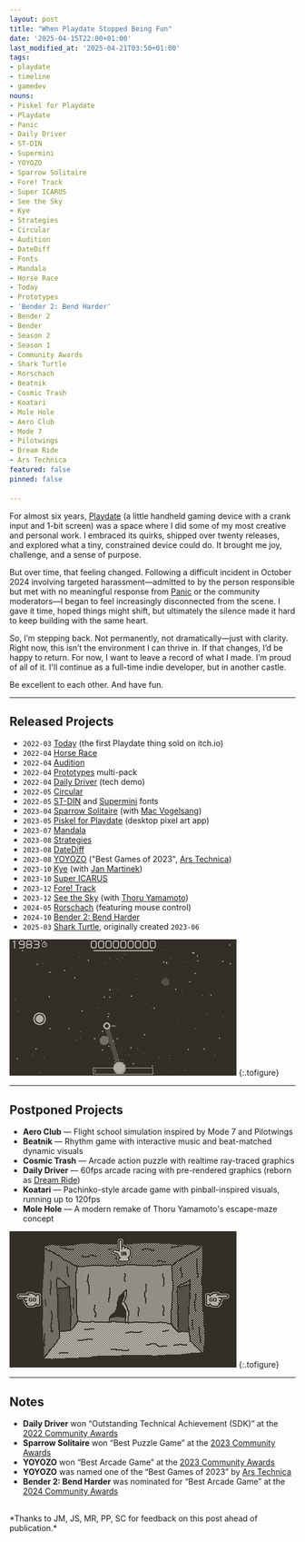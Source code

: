 ```yaml
---
layout: post
title: "When Playdate Stopped Being Fun"
date: '2025-04-15T22:00+01:00'
last_modified_at: '2025-04-21T03:50+01:00'
tags:
- playdate
- timeline
- gamedev
nouns:
- Piskel for Playdate
- Playdate
- Panic
- Daily Driver
- ST-DIN
- Supermini
- YOYOZO
- Sparrow Solitaire
- Fore! Track
- Super ICARUS
- See the Sky
- Kye
- Strategies
- Circular
- Audition
- DateDiff
- Fonts
- Mandala
- Horse Race
- Today
- Prototypes
- 'Bender 2: Bend Harder'
- Bender 2
- Bender
- Season 2
- Season 1
- Community Awards
- Shark Turtle
- Rorschach
- Beatnik
- Cosmic Trash
- Koatari
- Mole Hole
- Aero Club
- Mode 7
- Pilotwings
- Dream Ride
- Ars Technica
featured: false
pinned: false

---
```


For almost six years, [Playdate](https://play.date) (a little handheld gaming device with a crank input and 1-bit screen) was a space where I did some of my most creative and personal work. I embraced its quirks, shipped over twenty releases, and explored what a tiny, constrained device could do. It brought me joy, challenge, and a sense of purpose.

But over time, that feeling changed. Following a difficult incident in October 2024 involving targeted harassment—admitted to by the person responsible but met with no meaningful response from [Panic](https://www.panic.com) or the community moderators—I began to feel increasingly disconnected from the scene. I gave it time, hoped things might shift, but ultimately the silence made it hard to keep building with the same heart.

So, I’m stepping back. Not permanently, not dramatically—just with clarity. Right now, this isn’t the environment I can thrive in. If that changes, I’d be happy to return. For now, I want to leave a record of what I made. I’m proud of all of it. I'll continue as a full-time indie developer, but in another castle.

Be excellent to each other. And have fun.

----

## Released Projects

- `2022-03` [Today](https://gingerbeardman.itch.io/today) (the first Playdate thing sold on itch.io)
- `2022-04` [Horse Race](https://gingerbeardman.itch.io/horse-race)
- `2022-04` [Audition](https://gingerbeardman.itch.io/audition)
- `2022-04` [Prototypes](https://gingerbeardman.itch.io/prototypes-for-playdate) multi-pack
- `2022-04` [Daily Driver](https://gingerbeardman.itch.io/daily-driver) (tech demo)
- `2022-05` [Circular](https://gingerbeardman.itch.io/circular)
- `2022-05` [ST-DIN](https://gingerbeardman.itch.io/st-din-playdate-font) and [Supermini](https://gingerbeardman.itch.io/supermini-playdate-font) fonts
- `2023-04` [Sparrow Solitaire](https://play.date/games/sparrow-solitaire/) (with [Mac Vogelsang](https://vogelscript.itch.io))
- `2023-05` [Piskel for Playdate](/2023/05/10/piskel-for-playdate/) (desktop pixel art app)
- `2023-07` [Mandala](https://github.com/gingerbeardman/mandala)
- `2023-08` [Strategies](https://gingerbeardman.itch.io/strategies)
- `2023-08` [DateDiff](https://gingerbeardman.itch.io/datediff)
- `2023-08` [YOYOZO](https://play.date/games/yoyozo/) ("Best Games of 2023", [Ars Technica](https://arstechnica.com/gaming/2023/12/ars-technicas-best-video-games-of-2023/7))
- `2023-10` [Kye](https://mouflon-cloud.itch.io/kye) (with [Jan Martinek](https://mouflon-cloud.itch.io))
- `2023-10` [Super ICARUS](https://play.date/games/icarus/)
- `2023-12` [Fore! Track](https://play.date/games/fore-track/)
- `2023-12` [See the Sky](https://gingerbeardman.itch.io/see-the-sky) (with [Thoru Yamamoto](https://twitter.com/thoruman))
- `2024-05` [Rorschach](https://gingerbeardman.itch.io/rorschach) (featuring mouse control)
- `2024-10` [Bender 2: Bend Harder](https://play.date/games/bender-2-bend-harder/)
- `2025-03` [Shark Turtle](https://gingerbeardman.itch.io/shark-turtle), originally created `2023-06`

![IMG](/images/posts/yoyozo-teaser.gif#playdate "YOYOZO (2023)")
{:.tofigure}

----

## Postponed Projects

- **Aero Club** — Flight school simulation inspired by Mode 7 and Pilotwings
- **Beatnik** — Rhythm game with interactive music and beat-matched dynamic visuals
- **Cosmic Trash** — Arcade action puzzle with realtime ray-traced graphics
- **Daily Driver** — 60fps arcade racing with pre-rendered graphics (reborn as [Dream Ride](/2025/01/05/dream-ride-for-sega-dreamcast-and-emulators/))
- **Koatari** — Pachinko-style arcade game with pinball-inspired visuals, running up to 120fps
- **Mole Hole** — A modern remake of Thoru Yamamoto's escape-maze concept

![IMG](/images/posts/molehole.gif#playdate "Mole Hole (2023, originally 1995)")
{:.tofigure}

----

## Notes

- **Daily Driver** won “Outstanding Technical Achievement (SDK)” at the[ 2022 Community Awards](https://playdate-wiki.com/wiki/The_2022_Playdate_Community_Awards)
- **Sparrow Solitaire** won “Best Puzzle Game” at the [2023 Community Awards](https://playdate-wiki.com/wiki/The_2023_Playdate_Community_Awards)
- **YOYOZO** won “Best Arcade Game” at the [2023 Community Awards](https://playdate-wiki.com/wiki/The_2023_Playdate_Community_Awards)
- **YOYOZO** was named one of the “Best Games of 2023” by [Ars Technica](https://arstechnica.com/gaming/2023/12/ars-technicas-best-video-games-of-2023/7)
- **Bender 2: Bend Harder** was nominated for “Best Arcade Game” at the [2024 Community Awards](https://playdate-wiki.com/wiki/The_2024_Playdate_Community_Awards)

<br>
*Thanks to JM, JS, MR, PP, SC for feedback on this post ahead of publication.*